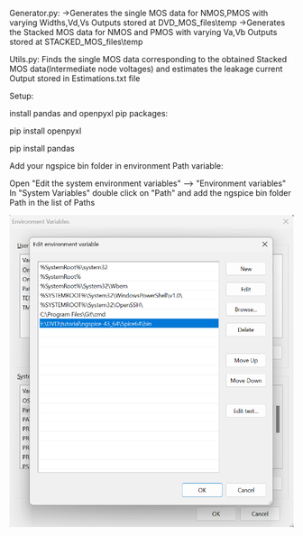 
Generator.py:
->Generates the single MOS data for NMOS,PMOS with varying Widths,Vd,Vs 
    Outputs stored at DVD_MOS_files\temp
->Generates the Stacked MOS data for NMOS and PMOS with varying Va,Vb
    Outputs stored at STACKED_MOS_files\temp

Utils.py:
Finds the single MOS data corresponding to the obtained Stacked MOS data(Intermediate node voltages) and estimates the leakage current
    Output stored in Estimations.txt file

Setup:

install pandas and openpyxl pip packages:

pip install openpyxl

pip install pandas

Add your ngspice bin folder in environment Path variable:

Open "Edit the system environment variables" --> "Environment variables"
In "System Variables" double click on "Path" and add the ngspice bin folder Path in the list of Paths

![alt text](image.png)